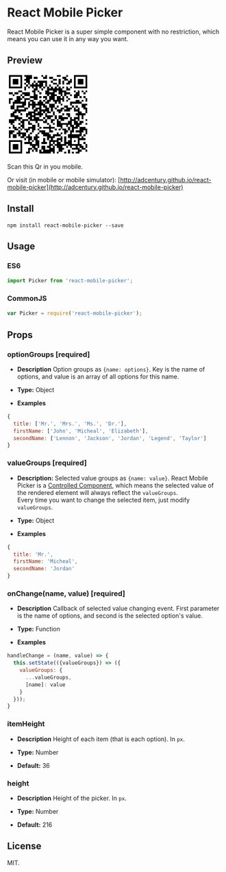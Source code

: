 # React Mobile Picker

React Mobile Picker is a super simple component with no restriction, which means you can use it in any way you want.

## Preview

![qr](./examples/qr.png)

Scan this Qr in you mobile.

Or visit (in mobile or mobile simulator): [http://adcentury.github.io/react-mobile-picker](http://adcentury.github.io/react-mobile-picker)

## Install

```
npm install react-mobile-picker --save
```

## Usage

### ES6

```javascript
import Picker from 'react-mobile-picker';
```

### CommonJS

```javascript
var Picker = require('react-mobile-picker');
```

## Props

### optionGroups [required]

- **Description**
Option groups as `{name: options}`. Key is the name of options, and value is an array of all options for this name.

- **Type:** Object

- **Examples** 
```javascript
{
  title: ['Mr.', 'Mrs.', 'Ms.', 'Dr.'],
  firstName: ['John', 'Micheal', 'Elizabeth'],
  secondName: ['Lennon', 'Jackson', 'Jordan', 'Legend', 'Taylor']
}
```

### valueGroups [required]

- **Description:**
Selected value groups as `{name: value}`. React Mobile Picker is a [Controlled Component](https://facebook.github.io/react/docs/forms.html#controlled-components), which means the selected value of the rendered element will always reflect the `valueGroups`.   
Every time you want to change the selected item, just modify `valueGroups`.

- **Type:** Object

- **Examples**
```javascript
{
  title: 'Mr.',
  firstName: 'Micheal',
  secondName: 'Jordan'
}
```

### onChange(name, value) [required]

- **Description**
Callback of selected value changing event. First parameter is the name of options, and second is the selected option's value.

- **Type:** Function

- **Examples**
```javascript
handleChange = (name, value) => {
  this.setState(({valueGroups}) => ({
    valueGroups: {
      ...valueGroups,
      [name]: value
    }
  }));
}
```

### itemHeight

- **Description**
Height of each item (that is each option). In `px`.

- **Type:** Number

- **Default:** 36

### height

- **Description**
Height of the picker. In `px`.

- **Type:** Number

- **Default:** 216

## License

MIT.
